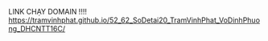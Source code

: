 LINK CHẠY DOMAIN !!!! https://tramvinhphat.github.io/52_62_SoDetai20_TramVinhPhat_VoDinhPhuong_DHCNTT16C/
